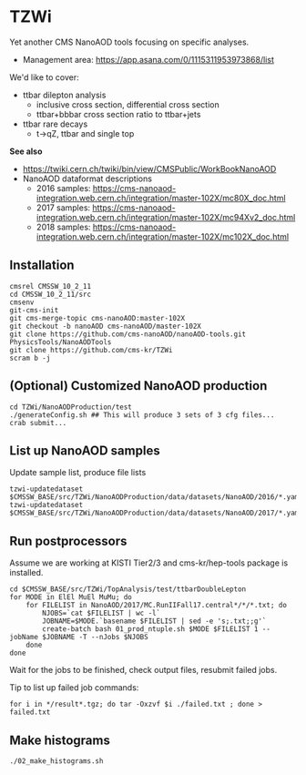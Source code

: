 # TZWi
Yet another CMS NanoAOD tools focusing on specific analyses.
  * Management area: https://app.asana.com/0/1115311953973868/list

We'd like to cover:

  * ttbar dilepton analysis
    * inclusive cross section, differential cross section
    * ttbar+bbbar cross section ratio to ttbar+jets
  * ttbar rare decays
    * t->qZ, ttbar and single top

**See also**
- https://twiki.cern.ch/twiki/bin/view/CMSPublic/WorkBookNanoAOD
- NanoAOD dataformat descriptions
  - 2016 samples: https://cms-nanoaod-integration.web.cern.ch/integration/master-102X/mc80X_doc.html
  - 2017 samples: https://cms-nanoaod-integration.web.cern.ch/integration/master-102X/mc94Xv2_doc.html
  - 2018 samples: https://cms-nanoaod-integration.web.cern.ch/integration/master-102X/mc102X_doc.html

## Installation
```
cmsrel CMSSW_10_2_11
cd CMSSW_10_2_11/src
cmsenv
git-cms-init
git cms-merge-topic cms-nanoAOD:master-102X
git checkout -b nanoAOD cms-nanoAOD/master-102X
git clone https://github.com/cms-nanoAOD/nanoAOD-tools.git PhysicsTools/NanoAODTools
git clone https://github.com/cms-kr/TZWi
scram b -j
```

## (Optional) Customized NanoAOD production
```
cd TZWi/NanoAODProduction/test
./generateConfig.sh ## This will produce 3 sets of 3 cfg files...
crab submit...
```

## List up NanoAOD samples
Update sample list, produce file lists
```
tzwi-updatedataset $CMSSW_BASE/src/TZWi/NanoAODProduction/data/datasets/NanoAOD/2016/*.yaml
tzwi-updatedataset $CMSSW_BASE/src/TZWi/NanoAODProduction/data/datasets/NanoAOD/2017/*.yaml
```

## Run postprocessors

Assume we are working at KISTI Tier2/3 and cms-kr/hep-tools package is installed.
```
cd $CMSSW_BASE/src/TZWi/TopAnalysis/test/ttbarDoubleLepton
for MODE in ElEl MuEl MuMu; do
    for FILELIST in NanoAOD/2017/MC.RunIIFall17.central*/*/*.txt; do
        NJOBS=`cat $FILELIST | wc -l`
        JOBNAME=$MODE.`basename $FILELIST | sed -e 's;.txt;;g'`
        create-batch bash 01_prod_ntuple.sh $MODE $FILELIST 1 --jobName $JOBNAME -T --nJobs $NJOBS
    done
done
```

Wait for the jobs to be finished, check output files, resubmit failed jobs.

Tip to list up failed job commands:
```
for i in */result*.tgz; do tar -Oxzvf $i ./failed.txt ; done > failed.txt
```

## Make histograms
```
./02_make_histograms.sh
```
